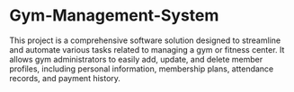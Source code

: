 # Gym-Management-System
This project is a comprehensive software solution designed to streamline and automate various tasks related to managing a gym or fitness center.
It allows gym administrators to easily add, update, and delete member profiles, including personal information, membership plans, attendance records, and payment history.
